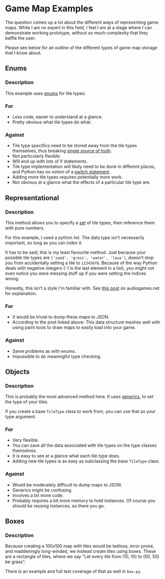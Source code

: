# Game Map Examples

The question comes up a lot about the different ways of representing game maps. While I am no expert in this field, I feel I am at a stage where I can demonstrate working prototype, without so much complexity that they baffle the user.

Please see below for an outline of the different types of game map storage that I know about.

## Enums

### Description

This example uses [enums]([URL](https://en.wikipedia.org/wiki/Enumerated_type)) for tile types.

### For

* Less code, easier to understand at a glance.
* Pretty obvious what tile types do what.

### Against

* Tile type specifics need to be stored away from the tile types themselves, thus breaking [single source of truth]([URL](https://en.wikipedia.org/wiki/Single_source_of_truth)).
* Not particularly flexible.
* Will end up with lots of if statements.
* Tile type implementation will likely need to be done in different places, and Python has no notion of a [switch statement]([URL](https://en.wikipedia.org/wiki/Switch_statement#:~:text=In%20computer%20programming%20languages%2C%20a,execution%20via%20search%20and%20map.)).
* Adding more tile types requires potentially more work.
* Not obvious at a glance what the effects of a particular tile type are.

## Representational

### Description

This method allows you to specify a [set]([URL](https://en.wikipedia.org/wiki/Set_(abstract_data_type)#:~:text=In%20computer%20science%2C%20a%20set,concept%20of%20a%20finite%20set.)) of tile types, then reference them with pure numbers.

For this example, I used a python list. The data type isn't necessarily important, so long as you can index it.

It has to be said, this is my least favourite method. Just because your possible tile types are `['sand', 'grass', 'water', 'lava']`, doesn't stop you from accidentally setting a tile to `12345678`. Because of the way Python deals with negative integers (-1 is the last element in a list), you might not even notice you were messing stuff up if you were setting the indices wrong.

Honestly, this isn't a style I'm familiar with. See [this post]([URL](https://forum.audiogames.net/post/660539/#p660539)) on audiogames.net for explanation.

### For

* It would be trivial to dump these maps to JSON.
* According to the post linked above: This data structure meshes well with using paint tools to draw maps to easily load into your game.

### Against

* Same problems as with enums.
* Impossible to do meaningful type checking.

## Objects

### Description

This is probably the most advanced method here. It uses [generics]([URL](https://mypy.readthedocs.io/en/stable/generics.html)), to set the type of your tiles.

If you create a base `TileType` class to work from, you can use that as your type argument.

### For

* Very flexible.
* You can save all the data associated with tile types on the type classes themselves.
* It is easy to see at a glance what each tile type does.
* Adding new tile types is as easy as subclassing the base `TileType` class.

### Against

* Would be moderately difficult to dump maps to JSON.
* Generics might be confusing.
* Involves a bit more code.
* Probably requires a bit more memory to hold instances. Of course you should be reusing instances, so there you go.

## Boxes

### Description

Because creating a 100x100 map with tiles would be tedious, error prone, and maddeningly long-winded, we instead create tiles using boxes. These are a rectangle of tiles, where we say "Let every tile from (10, 10) to (50, 50) be grass".

There is an example and full test coverage of that as well in `box.py`.
